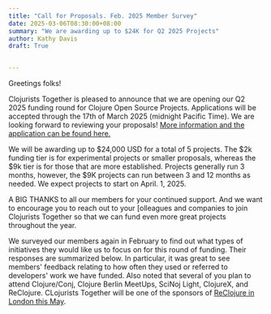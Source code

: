 ```yaml
---
title: "Call for Proposals. Feb. 2025 Member Survey"
date: 2025-03-06T08:30:00+08:00
summary: "We are awarding up to $24K for Q2 2025 Projects"
author: Kathy Davis  
draft: True  


---  
```



Greetings folks!  

Clojurists Together is pleased to announce that we are opening our Q2 2025 funding round for Clojure Open Source Projects.  Applications will be accepted through the 17th of March 2025 (midnight Pacific Time). We are looking forward to reviewing your proposals! [More information and the application can be found here.](https://clojuriststogether.org/open-source/)  

We will be awarding up to $24,000 USD for a total of 5 projects. The $2k funding tier is for experimental projects or smaller proposals, whereas the $9k tier is for those that are more established. Projects generally run 3 months, however, the $9K projects can run between 3 and 12 months as needed. We expect projects to start on April. 1, 2025.  

A BIG THANKS to all our members for your continued support. And we want to encourage you to reach out to your [olleagues and companies to join Clojurists Together so that we can fund even more great projects throughout the year.  

We surveyed our members again in February to find out what types of initiatives they would like us to focus on for this round of funding. Their responses are summarized below. In particular, it was great to see members' feedback relating to how often they used or referred to developers' work we have funded. Also noted that several of you plan to attend Clojure/Conj, Clojure Berlin MeetUps, SciNoj Light, ClojureX, and ReClojure. CLojurists Together will be one of the sponsors of [ReClojure in London this May](https://www.reclojure.org/).  
